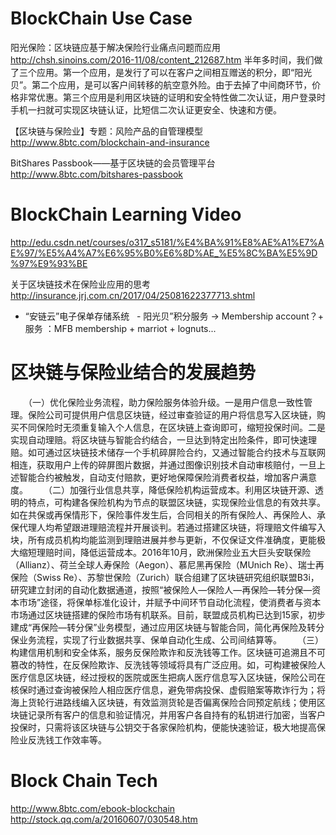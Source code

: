 # BlockChain Use Case
阳光保险：区块链应基于解决保险行业痛点问题而应用
http://chsh.sinoins.com/2016-11/08/content_212687.htm
  半年多时间，我们做了三个应用。第一个应用，是发行了可以在客户之间相互赠送的积分，即“阳光贝”。第二个应用，是可以客户间转移的航空意外险。由于去掉了中间商环节，价格非常优惠。第三个应用是利用区块链的证明和安全特性做二次认证，用户登录时手机一扫就可实现区块链认证，比短信二次认证更安全、快速和方便。

【区块链与保险业】专题：风险产品的自管理模型
http://www.8btc.com/blockchain-and-insurance

BitShares Passbook——基于区块链的会员管理平台
http://www.8btc.com/bitshares-passbook

# BlockChain Learning Video
http://edu.csdn.net/courses/o317_s5181/%E4%BA%91%E8%AE%A1%E7%AE%97/%E5%A4%A7%E6%95%B0%E6%8D%AE_%E5%8C%BA%E5%9D%97%E9%93%BE

关于区块链技术在保险业应用的思考
http://insurance.jrj.com.cn/2017/04/25081622377713.shtml
   - “安链云”电子保单存储系统
   - 阳光贝”积分服务 -> Membership account？+ 服务 ：MFB membership + marriot + lognuts...
# 区块链与保险业结合的发展趋势
　　（一）优化保险业务流程，助力保险服务体验升级。一是用户信息一致性管理。保险公司可提供用户信息区块链，经过审查验证的用户将信息写入区块链，购买不同保险时无须重复输入个人信息，在区块链上查询即可，缩短投保时间。二是实现自动理赔。将区块链与智能合约结合，一旦达到特定出险条件，即可快速理赔。如可通过区块链技术储存一个手机碎屏险合约，又通过智能合约技术与互联网相连，获取用户上传的碎屏图片数据，并通过图像识别技术自动审核赔付，一旦上述智能合约被触发，自动支付赔款，更好地保障保险消费者权益，增加客户满意度。
　　（二）加强行业信息共享，降低保险机构运营成本。利用区块链开源、透明的特点，可构建各保险机构为节点的联盟区块链，实现保险业信息的有效共享。如在共保或再保情形下，保险事件发生后，合同相关的所有保险人、再保险人、承保代理人均希望跟进理赔流程并开展谈判。若通过搭建区块链，将理赔文件编写入块，所有成员机构均能监测到理赔进展并参与更新，不仅保证文件准确度，更能极大缩短理赔时间，降低运营成本。2016年10月，欧洲保险业五大巨头安联保险（Allianz）、荷兰全球人寿保险（Aegon）、慕尼黑再保险（MUnich Re）、瑞士再保险（Swiss Re）、苏黎世保险（Zurich）联合组建了区块链研究组织联盟B3i，研究建立封闭的自动化数据通道，按照“被保险人—保险人—再保险—转分保—资本市场”途径，将保单标准化设计，并赋予中间环节自动化流程，使消费者与资本市场通过区块链搭建的保险市场有机联系。目前，联盟成员机构已达到15家，初步建成“再保险—转分保”业务模型，通过应用区块链与智能合同，简化再保险及转分保业务流程，实现了行业数据共享、保单自动化生成、公司间结算等。
　　（三）构建信用机制和安全体系，服务反保险欺诈和反洗钱等工作。区块链可追溯且不可篡改的特性，在反保险欺诈、反洗钱等领域将具有广泛应用。如，可构建被保险人医疗信息区块链，经过授权的医院或医生把病人医疗信息写入区块链，保险公司在核保时通过查询被保险人相应医疗信息，避免带病投保、虚假赔案等欺诈行为；将海上货轮行进路线编入区块链，有效监测货轮是否偏离保险合同预定航线；使用区块链记录所有客户的信息和验证情况，并用客户各自持有的私钥进行加密，当客户投保时，只需将该区块链与公钥交于各家保险机构，便能快速验证，极大地提高保险业反洗钱工作效率等。
  
# Block Chain Tech
http://www.8btc.com/ebook-blockchain
http://stock.qq.com/a/20160607/030548.htm
